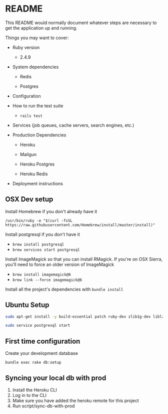 # README

This README would normally document whatever steps are necessary to get the
application up and running.

Things you may want to cover:

* Ruby version

  * 2.4.9

* System dependencies

  * Redis

  * Postgres

* Configuration

* How to run the test suite

  * `rails test`

* Services (job queues, cache servers, search engines, etc.)

* Production Dependencies

  * Heroku

  * Mailgun

  * Heroku Postgres

  * Heroku Redis

* Deployment instructions

## OSX Dev setup

Install Homebrew if you don't already have it

`/usr/bin/ruby -e "$(curl -fsSL https://raw.githubusercontent.com/Homebrew/install/master/install)"`

Install postgresql if you don't have it

- `brew install postgresql`
- `brew services start postgresql`

Install ImageMagick so that you can install RMagick.
If you're on OSX Sierra, you'll need to force an older version of ImageMagick

- `brew install imagemagick@6`
- `brew link --force imagemagick@6`

Install all the project's dependencies with `bundle install`

## Ubuntu Setup

```bash
sudo apt-get install -y build-essential patch ruby-dev zlib1g-dev liblzma-dev imagemagick libmagickwand-dev postgresql libpq-dev
```

```bash
sudo service postgresql start
```

## First time configuration

Create your development database

`bundle exec rake db:setup`

## Syncing your local db with prod

1. Install the Heroku CLI
2. Log in to the CLI
3. Make sure you have added the heroku remote for this project
4. Run script/sync-db-with-prod
